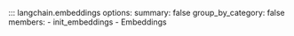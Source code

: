 <!-- Intentionally want to highlight `init_embedding` on this page first -->
<!-- (`group_by_category orders `Embeddings` (a class) before functions) -->
::: langchain.embeddings
    options:
      summary: false
      group_by_category: false
      members:
        - init_embeddings
        - Embeddings
